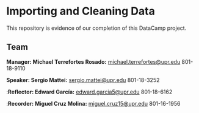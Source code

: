 # Importing and Cleaning Data
This repository is evidence of our completion of this DataCamp project.

## Team
**Manager: Michael Terrefortes Rosado:** michael.terrefortes@upr.edu 801-18-9110

**Speaker: Sergio Mattei:** sergio.mattei@upr.edu 801-18-3252

:**Reflector: Edward García:** edward.garcia5@upr.edu 801-18-6162

:**Recorder: Miguel Cruz Molina:** miguel.cruz15@upr.edu 801-16-1956
